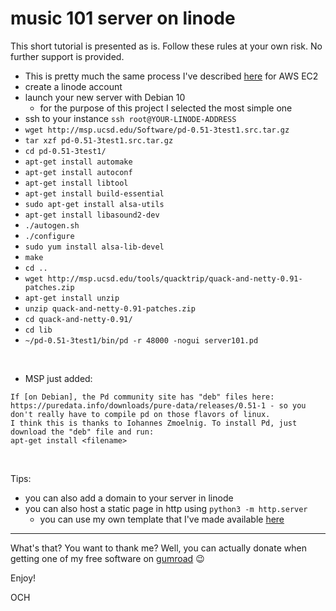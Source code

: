 # music 101 server on linode

This short tutorial is presented as is.
Follow these rules at your own risk.
No further support is provided.

- This is pretty much the same process I've described [here](https://github.com/omarcostahamido/One-Quick-Solution_Patches/blob/master/Other/music101-server-AWS-EC2.md) for AWS EC2
- create a linode account
- launch your new server with Debian 10
  - for the purpose of this project I selected the most simple one
- ssh to your instance `ssh root@YOUR-LINODE-ADDRESS`
- `wget http://msp.ucsd.edu/Software/pd-0.51-3test1.src.tar.gz`
- `tar xzf pd-0.51-3test1.src.tar.gz `
- `cd pd-0.51-3test1/`
- `apt-get install automake`
- `apt-get install autoconf`
- `apt-get install libtool`
- `apt-get install build-essential`
-	`sudo apt-get install alsa-utils`
-	`apt-get install libasound2-dev`
- `./autogen.sh `
- `./configure`
- `sudo yum install alsa-lib-devel`
- `make`
- `cd ..`
- `wget http://msp.ucsd.edu/tools/quacktrip/quack-and-netty-0.91-patches.zip`
- `apt-get install unzip`
- `unzip quack-and-netty-0.91-patches.zip `
- `cd quack-and-netty-0.91/`
- `cd lib`
- `~/pd-0.51-3test1/bin/pd -r 48000 -nogui server101.pd`
<br>

- MSP just added:

```
If [on Debian], the Pd community site has "deb" files here:
https://puredata.info/downloads/pure-data/releases/0.51-1 - so you don't really have to compile pd on those flavors of linux.
I think this is thanks to Iohannes Zmoelnig. To install Pd, just download the "deb" file and run:
apt-get install <filename>
```
  
<br>

Tips:

- you can also add a domain to your server in linode
- you can also host a static page in http using `python3 -m http.server`
  - you can use my own template that I've made available [here](https://github.com/omarcostahamido/och.pw)


---
What's that? You want to thank me? Well, you can actually donate when getting one of my free software on [gumroad](https://gumroad.com/och) :wink:

Enjoy!

OCH
